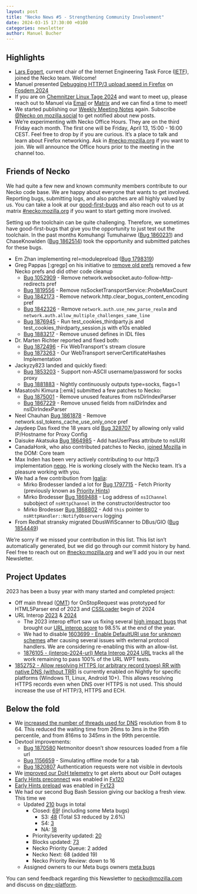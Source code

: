 ```yaml
---
layout: post
title: "Necko News #5 - Strengthening Community Involvement"
date: 2024-03-15 17:30:00 +0100
categories: newsletter
author: Manuel Bucher
---
```


## Highlights

* [Lars Eggert](https://www.eggert.org/), current chair of the Internet Engineering Task Force ([IETF](https://www.ietf.org/)), joined the Necko team. Welcome!
* Manuel presented [Debugging HTTP/3 upload speed in Firefox](https://fosdem.org/2024/schedule/event/fosdem-2024-1873-debugging-http-3-upload-speed-in-firefox/) on [Fosdem 2024](https://fosdem.org/2024/)
* If you are on [Chemnitzer Linux Tage 2024](https://chemnitzer.linux-tage.de/2023/en/) and want to meet up, please reach out to Manuel via [Email](mailto:manuel@mozilla.com) or [Matrix](https://matrix.to/#/@manuel:mozilla.org) and we can find a time to meet!
* We started publishing our [Weekly Meeting Notes](https://mozilla-necko.github.io/meeting-notes/) again. Subscribe [@Necko on mozilla.social](https://mozilla.social/@necko/) to get notified about new posts.
* We’re experimenting with Necko Office Hours. They are on the third Friday each month. The first one will be Friday, April 13, 15:00 - 16:00 CEST. Feel free to drop by if you are curious. It’s a place to talk and learn about Firefox networking. Ask in [#necko:mozilla.org](https://matrix.to/#/#necko:mozilla.org) if you want to join. We will announce the Office hours prior to the meeting in the channel too.

## Friends of Necko

We had quite a few new and known community members contribute to our Necko code base. We are happy about everyone that wants to get involved. Reporting bugs, submitting logs, and also patches are all highly valued by us. You can take a look at our [good-first-bugs](https://bugzilla.mozilla.org/buglist.cgi?component=DOM:%20Networking&component=Networking&component=Networking:%20Cache&component=Networking:%20Cookies&component=Networking:%20DNS&component=Networking:%20File&component=Networking:%20Proxy&component=Networking:%20HTTP&component=Networking:%20JAR&component=Networking:%20WebSockets&keywords=good-first-bug,%20&keywords_type=allwords&product=Core&resolution=---&order=Bug%20Number%20DESC) and also reach out to us at matrix [#necko:mozilla.org](https://matrix.to/#/#necko:mozilla.org) if you want to start getting more involved.

Setting up the toolchain can be quite challenging. Therefore, we sometimes have good-first-bugs that give you the opportunity to just test out the toolchain. In the past months Komuhangi Tumuhairwe ([Bug 1860231](https://bugzilla.mozilla.org/show_bug.cgi?id=1860231)) and ChaseKnowlden ([Bug 1862514](https://bugzilla.mozilla.org/show_bug.cgi?id=1862514)) took the opportunity and submitted patches for these bugs.

* Em Zhan implementing rel=modulepreload ([Bug 1798319](https://bugzilla.mozilla.org/show_bug.cgi?id=1798319))
* Greg Pappas [:gregp] on his initiative to [remove old prefs](https://bugzilla.mozilla.org/show_bug.cgi?id=1773039) removed a few Necko prefs and did other code cleanup
    * [Bug 1052909](https://bugzilla.mozilla.org/show_bug.cgi?id=1052909) - Remove network.websocket.auto-follow-http-redirects pref
    * [Bug 1819556](https://bugzilla.mozilla.org/show_bug.cgi?id=1819556) - Remove nsSocketTransportService::ProbeMaxCount
    * [Bug 1842173](https://bugzilla.mozilla.org/show_bug.cgi?id=1842173) - Remove network.http.clear_bogus_content_encoding pref
    * [Bug 1842326](https://bugzilla.mozilla.org/show_bug.cgi?id=1842326) - Remove `network.auth.use_new_parse_realm` and `network.auth.allow_multiple_challenges_same_line`
    * [Bug 1876945](https://bugzilla.mozilla.org/show_bug.cgi?id=1876945) - Run test_cookies_thirdparty.js and test_cookies_thirdparty_session.js with e10s enabled
    * [Bug 1883217](https://bugzilla.mozilla.org/show_bug.cgi?id=1883217) - Remove unused defines in IDL files
* Dr. Marten Richter reported and fixed both: 
    * [Bug 1872496](https://bugzilla.mozilla.org/show_bug.cgi?id=1872496) - Fix WebTransport's stream closure
    * [Bug 1873263](https://bugzilla.mozilla.org/show_bug.cgi?id=1873263) - Our WebTransport serverCertificateHashes Implementation
* Jackyzy823 landed and quickly fixed:
    * [Bug 1853203](https://bugzilla.mozilla.org/show_bug.cgi?id=1853203) - Support non-ASCII username/password for socks proxy
    * [Bug 1881883](https://bugzilla.mozilla.org/show_bug.cgi?id=1881883) - Nightly continuously outputs type=socks, flags=1
* Masatoshi Kimura [:emk] submitted a few patches to Necko:
    * [Bug 1875001](https://bugzilla.mozilla.org/show_bug.cgi?id=1875001) - Remove unused features from nsDirIndexParser
    * [Bug 1867229](https://bugzilla.mozilla.org/show_bug.cgi?id=1867229) - Remove unused fields from nsIDirIndex and nsIDirIndexParser
* Neel Chauhan [Bug 1861878](https://bugzilla.mozilla.org/show_bug.cgi?id=1861878) - Remove network.ssl_tokens_cache_use_only_once pref
* Jaydeep Das fixed the 18 years old [Bug 328707](https://bugzilla.mozilla.org/show_bug.cgi?id=328707) by allowing only valid IP/Hostname for Proxy Config
* Daisuke Akatsuka [Bug 1864985](https://bugzilla.mozilla.org/show_bug.cgi?id=1864985) - Add hasUserPass attribute to nsIURI
* CanadaHonk, who also contributed patches to Necko, [joined Mozilla](https://goose.icu/joining-mozilla/) in the DOM: Core team
* Max Inden has been very actively contributing to our http/3 implementation [neqo](https://github.com/mozilla/neqo/pulls?q=is%3Apr+author%3Amxinden). He is working closely with the Necko team. It’s a pleasure working with you.
* We had a few contribution from [Igalia](https://en.wikipedia.org/wiki/Igalia):
    * Mirko Brodesser landed a lot for [Bug 1797715](https://bugzilla.mozilla.org/show_bug.cgi?id=1797715) - Fetch Priority (previously known as [Priority Hints](https://wicg.github.io/priority-hints/))
    * Mirko Brodesser [Bug 1869488](https://bugzilla.mozilla.org/show_bug.cgi?id=1869488) - Log address of `nsIChannel` subobject of `nsHttpChannel` in the constructor/destructor too
    * Mirko Brodesser [Bug 1868802](https://bugzilla.mozilla.org/show_bug.cgi?id=1868802) - Add `this` pointer to `nsHttpHandler::NotifyObservers` logging
* From Redhat stransky migrated DbusWifiScanner to DBus/GIO ([Bug 1854449](https://bugzilla.mozilla.org/show_bug.cgi?id=1854449))

We’re sorry if we missed your contribution in this list. This list isn’t automatically generated, but we did go through our commit history by hand. Feel free to reach out on [#necko:mozilla.org](https://matrix.to/#/#necko:mozilla.org) and we'll add you in our next Newsletter.

## Project Updates

2023 has been a busy year with many started and completed project:

* Off main thread ([OMT](http://bugzilla.mozilla.org/show_bug.cgi?id=1528285)) for OnStopRequest was prototyped for HTML5Parser end of 2023 and [CSSLoader](https://bugzilla.mozilla.org/show_bug.cgi?id=1864817) begin of 2024
* URL Interop [2023](https://bugzilla.mozilla.org/show_bug.cgi?id=1815647) & [2024](https://bugzilla.mozilla.org/show_bug.cgi?id=1876105)
    * The 2023 interop effort saw us fixing several [high impact bugs](https://bugzilla.mozilla.org/show_bug.cgi?id=1815647) that brought our [URL interop score](https://wpt.fyi/interop-2023?feature=interop-2023-url) to 98.5% at the end of the year.
    * We had to disable [1603699 - Enable DefaultURI use for unknown schemes](https://bugzilla.mozilla.org/show_bug.cgi?id=1603699) after causing several issues with external protocol handlers. We are considering re-enabling this with an allow-list.
    * [1876105 - (interop-2024-url) Meta Interop 2024 URL](https://bugzilla.mozilla.org/show_bug.cgi?id=1876105) tracks all the work remaining to pass 100% of the URL WPT tests.
* [1852752 - Allow resolving HTTPS (or arbitrary record types) RR with native DNS (without TRR)](https://bugzilla.mozilla.org/show_bug.cgi?id=1852752) is currently enabled on Nightly for specific platforms (Windows 11, Linux, Android 10+). This allows resolving HTTPS records even when DNS over HTTPS is not used. This should increase the use of HTTP/3, HTTPS and ECH. 

## Below the fold

* We [increased the number of threads used for DNS](https://bugzilla.mozilla.org/show_bug.cgi?id=1753979) resolution from 8 to 64. This reduced the waiting time from 26ms to 3ms in the 95th percentile, and from 816ms to 345ms in the 99th percentile.
* Devtool improvements:
    * [Bug 1870580](https://bugzilla.mozilla.org/show_bug.cgi?id=1870580) Netmonitor doesn’t show resources loaded from a file url
    * [Bug 1156659](https://bugzilla.mozilla.org/show_bug.cgi?id=1156659) - Simulating offline mode for a tab
    * [Bug 1820807](https://bugzilla.mozilla.org/show_bug.cgi?id=1820807) Authentication requests were not visible in devtools
* We [improved our DoH telemetry](https://bugzilla.mozilla.org/show_bug.cgi?id=1784257) to get alerts about our DoH outages
* [Early Hints preconnect](https://bugzilla.mozilla.org/show_bug.cgi?id=1858712) was enabled in [Fx120](https://whattrainisitnow.com/release/?version=120)
* [Early Hints preload](https://bugzilla.mozilla.org/show_bug.cgi?id=1874445) was enabled in [Fx123](https://whattrainisitnow.com/release/?version=123)
* We had our second Bug Bash Session giving our backlog a fresh view. This time we
    * Updated [210](https://bugzilla.mozilla.org/buglist.cgi?chfieldfrom=2024-02-23&component=DOM%3A%20Networking&component=Networking&component=Networking%3A%20Cache&component=Networking%3A%20Cookies&component=Networking%3A%20DNS&component=Networking%3A%20File&component=Networking%3A%20HTTP&component=Networking%3A%20JAR&component=Networking%3A%20Proxy&component=Networking%3A%20WebSockets&chfieldto=2024-02-24&query_format=advanced&product=Core&list_id=16913244&classification=Client%20Software&classification=Developer%20Infrastructure&classification=Components&classification=Server%20Software&classification=Other) bugs in total
        * Closed: [69](https://bugzilla.mozilla.org/buglist.cgi?chfield=cf_last_resolved&chfieldfrom=2024-02-23&product=Core&classification=Client%20Software&classification=Developer%20Infrastructure&classification=Components&classification=Server%20Software&classification=Other&component=DOM%3A%20Networking&component=Networking&component=Networking%3A%20Cache&component=Networking%3A%20Cookies&component=Networking%3A%20DNS&component=Networking%3A%20File&component=Networking%3A%20HTTP&component=Networking%3A%20JAR&component=Networking%3A%20Proxy&component=Networking%3A%20WebSockets&list_id=16913246&query_format=advanced&chfieldto=2024-02-24)! (including some Meta bugs)
            * S3: [48](https://bugzilla.mozilla.org/buglist.cgi?bug_severity=S3&chfieldfrom=2024-02-23&query_format=advanced&list_id=16913480&chfield=cf_last_resolved&component=DOM%3A%20Networking&component=Networking&component=Networking%3A%20Cache&component=Networking%3A%20Cookies&component=Networking%3A%20DNS&component=Networking%3A%20File&component=Networking%3A%20HTTP&component=Networking%3A%20JAR&component=Networking%3A%20Proxy&component=Networking%3A%20WebSockets&product=Core&classification=Client%20Software&classification=Developer%20Infrastructure&classification=Components&classification=Server%20Software&classification=Other&chfieldto=2024-02-24) (Total S3 reduced by 2.6%)
            * S4: [3](https://bugzilla.mozilla.org/buglist.cgi?chfieldto=2024-02-24&list_id=16913481&classification=Client%20Software&classification=Developer%20Infrastructure&classification=Components&classification=Server%20Software&classification=Other&chfield=cf_last_resolved&bug_severity=S4&query_format=advanced&component=DOM%3A%20Networking&component=Networking&component=Networking%3A%20Cache&component=Networking%3A%20Cookies&component=Networking%3A%20DNS&component=Networking%3A%20File&component=Networking%3A%20HTTP&component=Networking%3A%20JAR&component=Networking%3A%20Proxy&component=Networking%3A%20WebSockets&chfieldfrom=2024-02-23&product=Core)
            * NA: [18](https://bugzilla.mozilla.org/buglist.cgi?query_format=advanced&chfieldfrom=2024-02-23&chfield=cf_last_resolved&list_id=16913484&bug_severity=N%2FA&chfieldto=2024-02-24&classification=Client%20Software&classification=Developer%20Infrastructure&classification=Components&classification=Server%20Software&classification=Other&product=Core&component=DOM%3A%20Networking&component=Networking&component=Networking%3A%20Cache&component=Networking%3A%20Cookies&component=Networking%3A%20DNS&component=Networking%3A%20File&component=Networking%3A%20HTTP&component=Networking%3A%20JAR&component=Networking%3A%20Proxy&component=Networking%3A%20WebSockets)
        * Priority/severity updated: [20](https://bugzilla.mozilla.org/buglist.cgi?product=Core&classification=Client%20Software&classification=Developer%20Infrastructure&classification=Components&classification=Server%20Software&classification=Other&chfieldto=2024-02-24&component=DOM%3A%20Networking&component=Networking&component=Networking%3A%20Cache&component=Networking%3A%20Cookies&component=Networking%3A%20DNS&component=Networking%3A%20File&component=Networking%3A%20HTTP&component=Networking%3A%20JAR&component=Networking%3A%20Proxy&component=Networking%3A%20WebSockets&chfield=priority&chfield=bug_severity&list_id=16913252&query_format=advanced&chfieldfrom=2024-02-23)
        * Blocks updated: [73](https://bugzilla.mozilla.org/buglist.cgi?query_format=advanced&chfieldfrom=2024-02-23&chfield=blocked&list_id=16913464&product=Core&classification=Client%20Software&classification=Developer%20Infrastructure&classification=Components&classification=Server%20Software&classification=Other&chfieldto=2024-02-24&component=DOM%3A%20Networking&component=Networking&component=Networking%3A%20Cache&component=Networking%3A%20Cookies&component=Networking%3A%20DNS&component=Networking%3A%20File&component=Networking%3A%20HTTP&component=Networking%3A%20JAR&component=Networking%3A%20Proxy&component=Networking%3A%20WebSockets)
        * Necko Priority Queue: 2 added 
        * Necko Next: 68 (added 19)
        * Necko Priority Review: down to 16
    * Assigned owners to our Meta bugs owners [meta bugs](https://bugzilla.mozilla.org/buglist.cgi?list_id=16940437&product=Core&keywords_type=allwords&resolution=---&query_format=advanced&bug_status=UNCONFIRMED&bug_status=NEW&bug_status=ASSIGNED&bug_status=REOPENED&keywords=meta&component=DOM%3A%20Networking&component=Networking&component=Networking%3A%20Cache&component=Networking%3A%20Cookies&component=Networking%3A%20DNS&component=Networking%3A%20File&component=Networking%3A%20HTTP&component=Networking%3A%20JAR&component=Networking%3A%20Proxy&component=Networking%3A%20WebSockets&classification=Client%20Software&classification=Developer%20Infrastructure&classification=Components&classification=Server%20Software&classification=Other)

You can send feedback regarding this Newsletter to [necko@mozilla.com](mailto:necko@mozilla.com) and discuss on [dev-platform](https://groups.google.com/a/mozilla.org/g/dev-platform/c/Ytr6DpwBISw).
